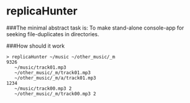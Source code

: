# replicaHunter 

###The minimal abstract task is:
To make stand-alone console-app for seeking file-duplicates in directories.

###How should it work

    > replicaHunter ~/music ~/other_music/_m
    9326
       ~/music/track01.mp3
       ~/other_music/_m/track01.mp3
       ~/other_music/_m/a/track01.mp3
    1234
       ~/music/track00.mp3 2
       ~/other_music/_m/track00.mp3 2

       